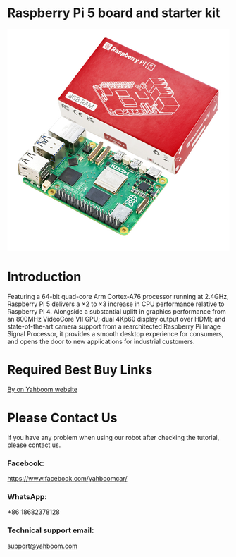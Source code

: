 # Raspberry Pi 5 board and starter kit
![](https://github.com/YahboomTechnology/RaspberryPi5/blob/main/RaspberryPi_5_Board.jpg  )
# Introduction
Featuring a 64-bit quad-core Arm Cortex-A76 processor running at 2.4GHz, Raspberry Pi 5 delivers a ×2 to ×3 increase in CPU performance relative to Raspberry Pi 4. Alongside a substantial uplift in graphics performance from an 800MHz VideoCore VII GPU; dual 4Kp60 display output over HDMI; and state-of-the-art camera support from a rearchitected Raspberry Pi Image Signal Processor, it provides a smooth desktop experience for consumers, and opens the door to new applications for industrial customers.

# Required Best Buy Links
[By on Yahboom website](https://category.yahboom.net/products/raspberry-pi-5)

# Please Contact Us
If you have any problem when using our robot after checking the tutorial, please contact us.

### Facebook: 
https://www.facebook.com/yahboomcar/ 
  
### WhatsApp:

+86 18682378128

### Technical support email: 
support@yahboom.com

